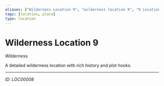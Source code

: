 ```yaml
---
aliases: ["Wilderness Location 9", "wilderness location 9", "9 Location Wilderness"]
tags: [location, place]
type: location
---
```


# Wilderness Location 9

*Wilderness*

A detailed wilderness location with rich history and plot hooks.

---
*ID: LOC00008*